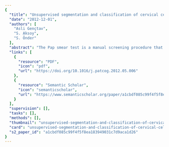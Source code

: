 ```yaml
---
{
  "title": "Unsupervised segmentation and classification of cervical cell images",
  "date": "2012-12-01",
  "authors": [
    "Asli Gençtav",
    "S. Aksoy",
    "S. Önder"
  ],
  "abstract": "The Pap smear test is a manual screening procedure that is used to detect precancerous changes in cervical cells based on color and shape properties of their nuclei and cytoplasms. Automating this procedure is still an open problem due to the complexities of cell structures. In this paper, we propose an unsupervised approach for the segmentation and classification of cervical cells. The segmentation process involves automatic thresholding to separate the cell regions from the background, a multi-scale hierarchical segmentation algorithm to partition these regions based on homogeneity and circularity, and a binary classifier to finalize the separation of nuclei from cytoplasm within the cell regions. Classification is posed as a grouping problem by ranking the cells based on their feature characteristics modeling abnormality degrees. The proposed procedure constructs a tree using hierarchical clustering, and then arranges the cells in a linear order by using an optimal leaf ordering algorithm that maximizes the similarity of adjacent leaves without any requirement for training examples or parameter adjustment. Performance evaluation using two data sets show the effectiveness of the proposed approach in images having inconsistent staining, poor contrast, and overlapping cells.",
  "links": [
    {
      "resource": "PDF",
      "icon": "pdf",
      "url": "https://doi.org/10.1016/j.patcog.2012.05.006"
    },
    {
      "resource": "Semantic Scholar",
      "icon": "semanticscholar",
      "url": "https://www.semanticscholar.org/paper/a1cbdf085c99f4f5f8ea183949031c7d9aca1d26"
    }
  ],
  "supervision": [],
  "tasks": [],
  "methods": [],
  "thumbnail": "unsupervised-segmentation-and-classification-of-cervical-cell-images-thumb.jpg",
  "card": "unsupervised-segmentation-and-classification-of-cervical-cell-images-card.jpg",
  "s2_paper_id": "a1cbdf085c99f4f5f8ea183949031c7d9aca1d26"
}
---
```


